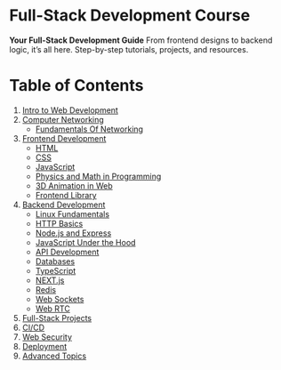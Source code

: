 
# Full-Stack Development Course 

**Your Full-Stack Development Guide**
From frontend designs to backend logic, it’s all here.
Step-by-step tutorials, projects, and resources.


# Table of Contents

1. [Intro to Web Development](01.IntroWebDevelopment/IntroWebDevelopment.md)
2. [Computer Networking](02.ComputerNetworking/ComputerNetworking.md)
   - [Fundamentals Of Networking](03.FundamentalsOfNetworking/FundamentalsOfNetworking.md)
3. [Frontend Development](#)
   - [HTML](./04_Frontend/HTML)
   - [CSS](#html-and-css)
   - [JavaScript](#javascript)
   - [Physics and Math in Programming](#physics-and-math-in-programming)
   - [3D Animation in Web](#3d-animation-in-web)
   - [Frontend Library](#frontend-library)
4. [Backend Development](#4-backend-development)
   - [Linux Fundamentals](#linux-fundamentals)
   - [HTTP Basics](#http-basics)
   - [Node.js and Express](#nodejs-and-express)
   - [JavaScript Under the Hood](#javascript-under-the-hood)
   - [API Development](#api-development)
   - [Databases](#databases)
   - [TypeScript](#typescript)
   - [NEXT.js](#nextjs)
   - [Redis](#redis)
   - [Web Sockets](#web-sockets)
   - [Web RTC](#web-rtc)
5. [Full-Stack Projects](#5-full-stack-projects)
6. [CI/CD](#6-cicd)
7. [Web Security](#7-web-security)
8. [Deployment](#8-deployment)
9. [Advanced Topics](#9-advanced-topics)


